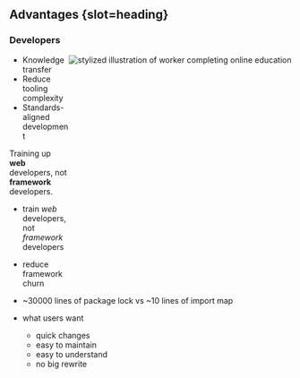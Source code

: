## Advantages {slot=heading}

### Developers

<img alt="stylized illustration of worker completing online education"
     src="images/training.svg"
     style="
       float: right;
       max-height: 40vh;
       aspect-ratio: 1;
     ">

- Knowledge transfer
- Reduce tooling complexity
- Standards-aligned development

Training up **web** developers, not **framework** developers.
<div slot="notes">

- train *web* developers, not *framework* developers
- reduce framework churn
- ~30000 lines of package lock vs ~10 lines of import map

- what users want
  - quick changes
  - easy to maintain
  - easy to understand
  - no big rewrite

</div>
